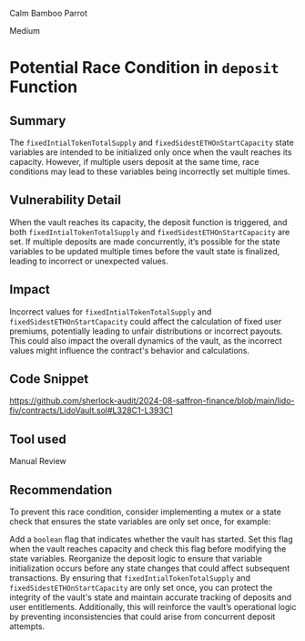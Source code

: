 Calm Bamboo Parrot

Medium

# Potential Race Condition in `deposit` Function

## Summary
The `fixedIntialTokenTotalSupply` and `fixedSidestETHOnStartCapacity` state variables are intended to be initialized only once when the vault reaches its capacity. However, if multiple users deposit at the same time, race conditions may lead to these variables being incorrectly set multiple times.
## Vulnerability Detail
When the vault reaches its capacity, the deposit function is triggered, and both `fixedIntialTokenTotalSupply` and `fixedSidestETHOnStartCapacity` are set. If multiple deposits are made concurrently, it’s possible for the state variables to be updated multiple times before the vault state is finalized, leading to incorrect or unexpected values.

## Impact
Incorrect values for `fixedIntialTokenTotalSupply` and `fixedSidestETHOnStartCapacity` could affect the calculation of fixed user premiums, potentially leading to unfair distributions or incorrect payouts.
This could also impact the overall dynamics of the vault, as the incorrect values might influence the contract's behavior and calculations.
## Code Snippet
https://github.com/sherlock-audit/2024-08-saffron-finance/blob/main/lido-fiv/contracts/LidoVault.sol#L328C1-L393C1
## Tool used

Manual Review
## Recommendation
To prevent this race condition, consider implementing a mutex or a state check that ensures the state variables are only set once, for example:

Add a `boolean` flag that indicates whether the vault has started. Set this flag when the vault reaches capacity and check this flag before modifying the state variables.
Reorganize the deposit logic to ensure that variable initialization occurs before any state changes that could affect subsequent transactions.
By ensuring that `fixedIntialTokenTotalSupply` and `fixedSidestETHOnStartCapacity` are only set once, you can protect the integrity of the vault's state and maintain accurate tracking of deposits and user entitlements. Additionally, this will reinforce the vault’s operational logic by preventing inconsistencies that could arise from concurrent deposit attempts.